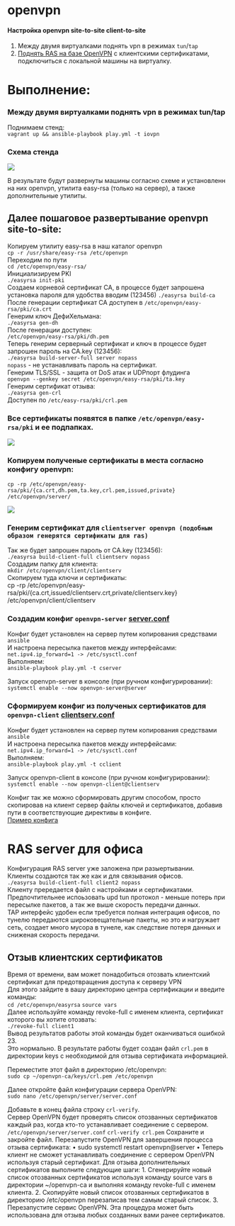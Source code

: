 # openvpn
#### Настройка openvpn site-to-site client-to-site

1. Между двумя виртуалками поднять vpn в режимах `tun`/`tap`
2. [Поднять RAS на базе OpenVPN](https://github.com/vedoff/openvpn/blob/main/README.md#ras-server-%D0%B4%D0%BB%D1%8F-%D0%BE%D1%84%D0%B8%D1%81%D0%B0) с клиентскими сертификатами, подключиться с локальной машины на виртуалку.

# Выполнение:
### Между двумя виртуалками поднять vpn в режимах tun/tap
Поднимаем стенд: \
`vagrant up && ansible-playbook play.yml -t iovpn`
### Схема стенда
![](https://github.com/vedoff/openvpn/blob/main/pict/Screenshot%20from%202022-03-29%2015-18-58.png)

В результате будут развернуты машины согласно схеме и установленн на них openvpn, утилита easy-rsa (только на сервер), а также дополнительные утилиты.

## Далее пошаговое развертывание openvpn site-to-site:
Копируем утилиту easy-rsa в наш каталог openvpn \
`cp -r /usr/share/easy-rsa /etc/openvpn` \
Переходим по пути \
`cd /etc/openvpn/easy-rsa/` \
Инициализируем PKI \
`./easyrsa init-pki`\
Создаем корневой сертификат CA, в процессе будет запрошена установка пароля для удобства вводим (123456)
`./easyrsa build-ca` \
После генерации сертификат CA доступен в `/etc/openvpn/easy-rsa/pki/ca.crt` \
Генерим ключ ДефиХельмана: \
`./easyrsa gen-dh` \
После генерации доступен: \
`/etc/openvpn/easy-rsa/pki/dh.pem` \
Теперь генерим серверный сертификат и ключ в процессе будет запрошен пароль на CA.key (123456): \
`./easyrsa build-server-full server nopass` \
`nopass` - не устанавливать пароль на сертификат. \
Генерим TLS/SSL - защита от DoS атак и UDPпорт флудинга \
`openvpn --genkey secret /etc/openvpn/easy-rsa/pki/ta.key` \
Генерим сертификат отзыва: \
`./easyrsa gen-crl` \
Доступен по `/etc/easy-rsa/pki/crl.pem` 
### Все сертификаты появятся в папкe `/etc/openvpn/easy-rsa/pki` и ее подпапках.
![](https://github.com/vedoff/openvpn/blob/main/pict/Screenshot%20from%202022-03-29%2017-53-24.png)
### Копируем полученые сертификаты в места согласно конфигу openvpn: 
`cp -rp /etc/openvpn/easy-rsa/pki/{ca.crt,dh.pem,ta.key,crl.pem,issued,private} /etc/openvpn/server/` 

![](https://github.com/vedoff/openvpn/blob/main/pict/Screenshot%20from%202022-03-29%2016-40-03.png)

### Генерим сертификат для `clientserver openvpn (подобным образом генерятся сертификаты для ras)` 
Так же будет запрошен пароль от CA.key (123456): \
`./easyrsa build-client-full clientserv nopass` \
Создадим папку для клиента: \
`mkdir /etc/openvpn/client/clientserv` \
Скопируем туда ключи и сертификаты: \
cp -rp /etc/openvpn/easy-rsa/pki/{ca.crt,issued/clientserv.crt,private/clientserv.key} /etc/openvpn/client/clientserv
### Создадим конфиг `openvpn-server` [server.conf](https://github.com/vedoff/openvpn/blob/main/roles/ovpn/templates/server.conf.j2) 
Конфиг будет установлен на сервер путем копирования средствами `ansible` \
И настроена пересылка пакетов между интерфейсами: \
`net.ipv4.ip_forward=1 -> /etc/sysctl.conf` \
Выполняем: \
`ansible-playbook play.yml -t cserver` 

Запуск openvpn-server в консоле (при ручном конфигурировании): \
`systemctl enable --now openvpn-server@server`
### Сформируем конфиг из полученых сертификатов для `openvpn-client` [clientserv.conf](https://github.com/vedoff/openvpn/blob/main/roles/ovpn/templates/clientserv.conf.j2)
Конфиг будет установлен на сервер путем копирования средствами `ansible` \
И настроена пересылка пакетов между интерфейсами: \
`net.ipv4.ip_forward=1 -> /etc/sysctl.conf` \
Выполняем: \
`ansible-playbook play.yml -t cclient` 

Запуск openvpn-client в консоле (при ручном конфигурировании): \
`systemctl enable --now openvpn-client@clientserv`

Конфиг так же можно сформировать другим способом, просто скопировав на клиент сервер файлы ключей и сертификатов, добавив пути в соответствующие директивы в конфиге. \
[Пример конфига](https://github.com/vedoff/openvpn/blob/main/roles/ovpn/files/clientserv.conf.example)

# RAS server для офиса
Конфигурация RAS server уже заложена при разыертывании. \
Клиенты создаются так же как и для связывания офисов. \
`./easyrsa build-client-full client2 nopass` \
Клиенту прередается файл с настройками и сертификатами. \
Предпочтительнее испоьзовать upd tun протокол - меньше потерь при пересылке пакетов, а так же выше скорость передачи данных. \
TAP интерфейс удобен если требуется полная интеграция офисов, по тунелю передаются широковещательные пакеты, но это и нагружает сеть, создает много мусора в тунеле, как следствие потеря данных и сниженая скорость передачи.
## Отзыв клиентских сертификатов
Время от времени, вам может понадобиться отозвать клиентский сертификат для предотвращения доступа к серверу VPN \
Для этого зайдите в вашу директорию центра сертификации и введите команды: \
`cd /etc/openvpn/easyrsa`
`source vars` \
Далее используйте команду revoke-full с именем клиента, сертификат которого вы хотите отозвать: \
`./revoke-full client1` \
Вывод результатов работы этой команды будет оканчиваться ошибкой 23. \
Это нормально. В результате работы будет создан файл `crl.pem` в директории keys с необходимой для отзыва сертификата информацией. 

Переместите этот файл в директорию /etc/openvpn: \
`sudo cp ~/openvpn-ca/keys/crl.pem /etc/openvpn` 

Далее откройте файл конфигурации сервера OpenVPN: \
`sudo nano /etc/openvpn/server/server.conf`

Добавьте в конец файла строку `crl-verify`. \
Сервер OpenVPN будет проверять список отозванных сертификатов каждый раз, когда кто-то устанавливает соединение с сервером. \
`/etc/openvpn/server/server.conf`
`crl-verify crl.pem`
Сохраните и закройте файл.
Перезапустите OpenVPN для завершения процесса отзыва сертификата:
    • sudo systemctl restart openvpn@server
    • 
Теперь клиент не сможет устанавливать соединение с сервером OpenVPN используя старый сертификат.
Для отзыва дополнительных сертификатов выполните следующие шаги:
    1. Сгенерируйте новый список отозванных сертификатов используя команду source vars в директории ~/openvpn-ca и выполняя команду revoke-full с именем клиента.
    2. Скопируйте новый список отозванных сертификатов в директорию /etc/openvpn перезаписав тем самым старый список.
    3. Перезапустите сервис OpenVPN.
Эта процедура может быть использована для отзыва любых созданных вами ранее сертификатов.
